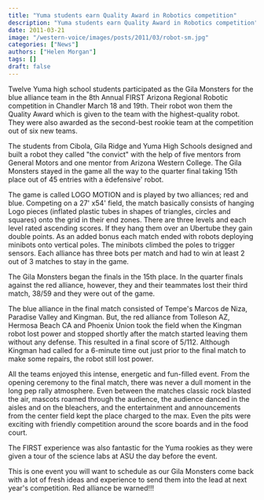 ```yaml
---
title: "Yuma students earn Quality Award in Robotics competition"
description: "Yuma students earn Quality Award in Robotics competition"
date: 2011-03-21
image: "/western-voice/images/posts/2011/03/robot-sm.jpg"
categories: ["News"]
authors: ["Helen Morgan"]
tags: []
draft: false
---
```

Twelve Yuma high school students participated as the Gila Monsters for the blue alliance team in the 8th Annual FIRST Arizona Regional Robotic competition in Chandler March 18 and 19th. Their robot won them the Quality Award which is given to the team with the highest-quality robot. They were also awarded as the second-best rookie team at the competition out of six new teams.

The students from Cibola, Gila Ridge and Yuma High Schools designed and built a robot they called "the convict" with the help of five mentors from General Motors and one mentor from Arizona Western College. The Gila Monsters stayed in the game all the way to the quarter final taking 15th place out of 45 entries with a ëdefensive' robot.

The game is called LOGO MOTION and is played by two alliances; red and blue. Competing on a 27' x54' field, the match basically consists of hanging Logo pieces (inflated plastic tubes in shapes of triangles, circles and squares) onto the grid in their end zones. There are three levels and each level rated ascending scores. If they hang them over an Ubertube they gain double points. As an added bonus each match ended with robots deploying minibots onto vertical poles. The minibots climbed the poles to trigger sensors. Each alliance has three bots per match and had to win at least 2 out of 3 matches to stay in the game.

The Gila Monsters began the finals in the 15th place. In the quarter finals against the red alliance, however, they and their teammates lost their third match, 38/59 and they were out of the game.

The blue alliance in the final match consisted of Tempe's Marcos de Niza, Paradise Valley and Kingman. But, the red alliance from Tolleson AZ, Hermosa Beach CA and Phoenix Union took the field when the Kingman robot lost power and stopped shortly after the match started leaving them without any defense. This resulted in a final score of 5/112. Although Kingman had called for a 6-minute time out just prior to the final match to make some repairs, the robot still lost power.

All the teams enjoyed this intense, energetic and fun-filled event. From the opening ceremony to the final match, there was never a dull moment in the long pep rally atmosphere. Even between the matches classic rock blasted the air, mascots roamed through the audience, the audience danced in the aisles and on the bleachers, and the entertainment and announcements from the center field kept the place charged to the max. Even the pits were exciting with friendly competition around the score boards and in the food court.

The FIRST experience was also fantastic for the Yuma rookies as they were given a tour of the science labs at ASU the day before the event.

This is one event you will want to schedule as our Gila Monsters come back with a lot of fresh ideas and experience to send them into the lead at next year's competition. Red alliance be warned!!!